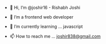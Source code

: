 - 👋 Hi, I’m @joshir16 - Rishabh Joshi
- 👀 I’m a frontend web developer
- 🌱 I’m currently learning ... javascript

- 📫 How to reach me ...
joshir838@gmail.com
<!---
joshir16/joshir16 is a ✨ special ✨ repository because its `README.md` (this file) appears on your GitHub profile.
You can click the Preview link to take a look at your changes.
--->
